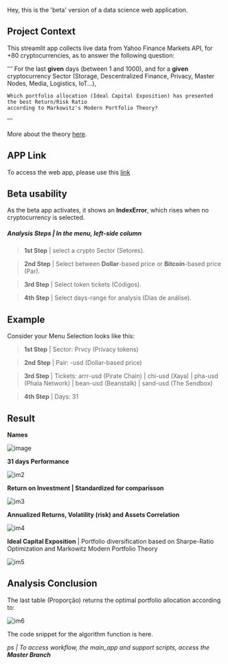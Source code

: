 Hey, this is the 'beta' version of a data science web application.

## **Project Context**

This streamlit app collects live data from Yahoo Finance Markets API, for +80 cryptocurrencies, 
as to answer the following question:

''' 
    For the last **given** days (between 1 and 1000), 
    and for a **given** cryptocurrency Sector (Storage, Descentralized Finance, Privacy, Master Nodes, Media, Logistics, IoT...),
    
    Which portfolio allocation (Ideal Capital Exposition) has presented the best Return/Risk Ratio 
    according to Markowitz's Modern Portfolio Theory?
'''

More about the theory [here](https://www.investopedia.com/terms/s/sharperatio.asp#:~:text=The%20Sharpe%20ratio%20was%20developed,of%20volatility%20or%20total%20risk.).

## **APP Link** 
To access the web app, please use this [link](https://bit.ly/criptoport)

## **Beta usability**
As the beta app activates, it shows an **IndexError**, which rises when no cryptocurrency is selected. 

##### **Analysis Steps** | In the menu, left-side column

> **1st Step** | select a crypto Sector (Setores).

> **2nd Step** | Select between **Dollar**-based price or **Bitcoin**-based price (Par).

> **3rd Step** | Select token tickets (Códigos).

> **4th Step** | Select days-range for analysis (Dias de análise).

## **Example** 
Consider your Menu Selection looks like this:

> **1st Step** | Sector: Prvcy (Privacy tokens)

> **2nd Step** | Pair: -usd (Dollar-based price)

> **3rd Step** | Tickets: arrr-usd (Pirate Chain) | chi-usd (Xaya) | pha-usd (Phala Network) | bean-usd (Beanstalk) | sand-usd (The Sendbox) 

> **4th Step** | Days: 31 

## **Result** 
**Names** 

![image](https://user-images.githubusercontent.com/52026781/162519077-990f9a21-991b-49f8-b1ca-0525012d2ca2.png)

**31 days Performance**

![im2](https://user-images.githubusercontent.com/52026781/162516686-161fe1fc-a135-4307-bc79-34849f305d43.png)

**Return on Investment | Standardized for comparisson**

![im3](https://user-images.githubusercontent.com/52026781/162516893-9e523c2b-082e-43b9-9970-8fbfe4602b18.png)

**Annualized Returns, Volatility (risk) and Assets Correlation**

![im4](https://user-images.githubusercontent.com/52026781/162517549-9945555f-1278-4126-b250-78c92e557931.png)

**Ideal Capital Exposition** | Portfolio diversification based on Sharpe-Ratio Optimization and Markowitz Modern Portfolio Theory

![im5](https://user-images.githubusercontent.com/52026781/162517759-eda21dd0-e268-451c-85c7-6657ed1620c7.png)

## **Analysis Conclusion** 
The last table (Proporção) returns the optimal portfolio allocation according to:

![im6](https://user-images.githubusercontent.com/52026781/162525526-175adb33-705d-49ea-bc12-7ed67ff92042.png)

The code snippet for the algorithm function is here.


*ps | To access workflow, the main_app and support scripts, access the **Master Branch*** 
